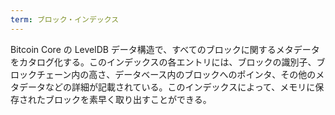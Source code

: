 ```yaml
---
term: ブロック・インデックス
---
```

Bitcoin Core の LevelDB データ構造で、すべてのブロックに関するメタデータをカタログ化する。このインデックスの各エントリには、ブロックの識別子、ブロックチェーン内の高さ、データベース内のブロックへのポインタ、その他のメタデータなどの詳細が記載されている。このインデックスによって、メモリに保存されたブロックを素早く取り出すことができる。